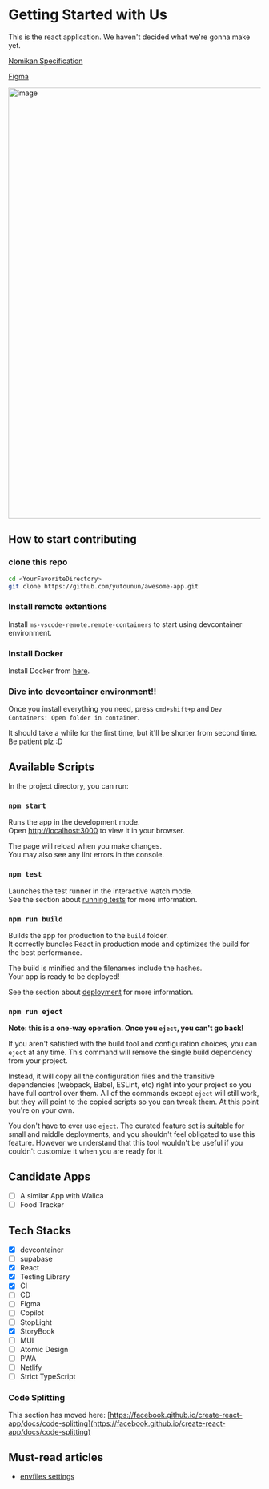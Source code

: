 # Getting Started with Us

This is the react application. We haven't decided what we're gonna make yet.

[Nomikan Specification](https://gifted-airboat-26e.notion.site/NomiKan-4a92bb4555d947ab87c3894f9cef976d)

[Figma](https://www.figma.com/file/rCcFP28Aws9kDXAZBRyYLp/%E7%84%A1%E9%A1%8C?node-id=0%3A1&t=nuxgWPbvti5CUmYT-1)

<img width="861" alt="image" src="https://user-images.githubusercontent.com/96335290/221718011-83a1ab20-9b64-4a81-938c-760ec78a0d75.png">

## How to start contributing

### clone this repo

```sh
cd <YourFavoriteDirectory>
git clone https://github.com/yutounun/awesome-app.git
```

### Install remote extentions

Install `ms-vscode-remote.remote-containers` to start using devcontainer environment.

### Install Docker

Install Docker from [here](https://docs.docker.com/desktop/install/mac-install/).

### Dive into devcontainer environment!!

Once you install everything you need, press `cmd+shift+p` and `Dev Containers: Open folder in container`.

It should take a while for the first time, but it'll be shorter from second time. Be patient plz :D

## Available Scripts

In the project directory, you can run:

### `npm start`

Runs the app in the development mode.\
Open [http://localhost:3000](http://localhost:3000) to view it in your browser.

The page will reload when you make changes.\
You may also see any lint errors in the console.

### `npm test`

Launches the test runner in the interactive watch mode.\
See the section about [running tests](https://facebook.github.io/create-react-app/docs/running-tests) for more information.

### `npm run build`

Builds the app for production to the `build` folder.\
It correctly bundles React in production mode and optimizes the build for the best performance.

The build is minified and the filenames include the hashes.\
Your app is ready to be deployed!

See the section about [deployment](https://facebook.github.io/create-react-app/docs/deployment) for more information.

### `npm run eject`

**Note: this is a one-way operation. Once you `eject`, you can't go back!**

If you aren't satisfied with the build tool and configuration choices, you can `eject` at any time. This command will remove the single build dependency from your project.

Instead, it will copy all the configuration files and the transitive dependencies (webpack, Babel, ESLint, etc) right into your project so you have full control over them. All of the commands except `eject` will still work, but they will point to the copied scripts so you can tweak them. At this point you're on your own.

You don't have to ever use `eject`. The curated feature set is suitable for small and middle deployments, and you shouldn't feel obligated to use this feature. However we understand that this tool wouldn't be useful if you couldn't customize it when you are ready for it.

## Candidate Apps

- [ ] A similar App with Walica
- [ ] Food Tracker

## Tech Stacks

- [x] devcontainer
- [ ] supabase
- [x] React
- [x] Testing Library
- [x] CI
- [ ] CD
- [ ] Figma
- [ ] Copilot
- [ ] StopLight
- [x] StoryBook
- [ ] MUI
- [ ] Atomic Design
- [ ] PWA
- [ ] Netlify
- [ ] Strict TypeScript

### Code Splitting

This section has moved here: [https://facebook.github.io/create-react-app/docs/code-splitting](https://facebook.github.io/create-react-app/docs/code-splitting)

## Must-read articles

- [envfiles settings](https://create-react-app.dev/docs/adding-custom-environment-variables/1)
